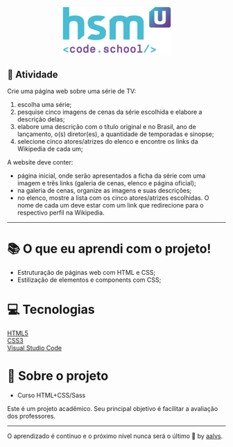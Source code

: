 <div align='center'>
<img src=".github/logo.png" width='250'>
</div>

## 🚀 Atividade

Crie uma página web sobre uma série de TV:

1. escolha uma série;
2. pesquise cinco imagens de cenas da série escolhida e elabore a descrição delas;
3. elabore uma descrição com o título original e no Brasil, ano de lançamento, o(s) diretor(es), a quantidade de temporadas e sinopse;
4. selecione cinco atores/atrizes do elenco e encontre os links da Wikipedia de cada um;

A website deve conter:
- página inicial, onde serão apresentados a ficha da série com uma imagem e três links (galeria de cenas, elenco e página oficial);
- na galeria de cenas, organize as imagens e suas descrições;
- no elenco, mostre a lista com os cinco atores/atrizes escolhidas. O nome de cada um deve estar com um link que redirecione para o respectivo perfil na Wikipedia.

---

# 📚 O que eu aprendi com o projeto!

- Estruturação de páginas web com HTML e CSS;
- Estilização de elementos e components com CSS;


# 💻 Tecnologias

<a href='https://www.w3schools.com/html/'>HTML5</a>
<br/>
<a href='https://www.w3schools.com/css/'>CSS3</a>
<br/>
<a href='https://code.visualstudio.com/'>Visual Studio Code</a>
<br/>



# 📝 Sobre o projeto

- Curso HTML+CSS/Sass

Este é um projeto acadêmico. Seu principal objetivo é facilitar a avaliação dos professores.

---

O aprendizado é contínuo e o próximo nível nunca será o último 🚀 by [aalvs](https://app.rocketseat.com.br/me/aalvs).